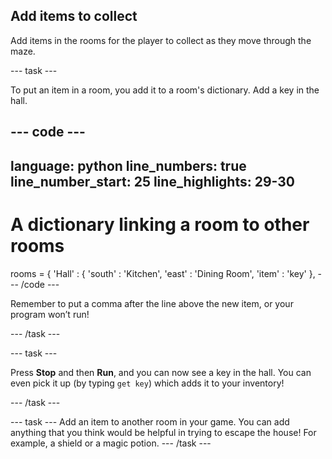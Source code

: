 ## Add items to collect

Add items in the rooms for the player to collect as they move through the maze.

--- task ---

To put an item in a room, you add it to a room's dictionary. Add a key in the hall.

--- code ---
---
language: python
line_numbers: true
line_number_start: 25
line_highlights: 29-30
---
# A dictionary linking a room to other rooms
rooms = {
    'Hall' : {
        'south' : 'Kitchen',
        'east' : 'Dining Room',
        'item' : 'key'
    },
--- /code ---

Remember to put a comma after the line above the new item, or your program won’t run!

--- /task ---

--- task ---

Press **Stop** and then **Run**, and you can now see a key in the hall. You can even pick it up (by typing `get key`) which adds it to your inventory!

--- /task ---

--- task ---
Add an item to another room in your game. You can add anything that you think would be helpful in trying to escape the house! For example, a shield or a magic potion.
--- /task ---